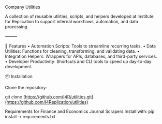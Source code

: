 Company Utilities

A collection of reusable utilities, scripts, and helpers developed at Institute for Replication to support internal workflows, automation, and data processing.

⸻

🚀 Features
	•	Automation Scripts: Tools to streamline recurring tasks.
	•	Data Utilities: Functions for cleaning, transforming, and validating data.
	•	Integration Helpers: Wrappers for APIs, databases, and third-party services.
	•	Developer Productivity: Shortcuts and CLI tools to speed up day-to-day development.

 📦 Installation

Clone the repository:

git clone [https://github.com/I4R/utilities.git](https://github.com/I4Replication/utilities)

Requirements for Finance and Economics Journal Scrapers
Install with: pip install -r requirements.txt
